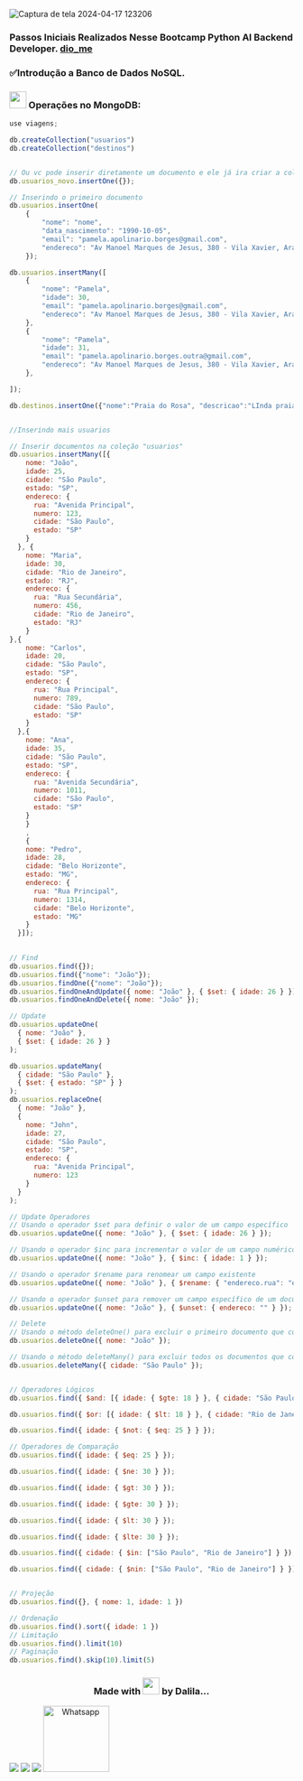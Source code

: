 ![Captura de tela 2024-04-17 123206](https://github.com/DalilaDeveloperMobile/Conhecendo-Linguagem-Python/assets/29806802/83eba503-c094-4431-b85f-e7b4cc9d92de)
### Passos Iniciais Realizados Nesse Bootcamp Python AI Backend Developer. [dio_me](https://www.dio.me/)
### ✅Introdução a Banco de Dados NoSQL.

### <img src="https://gifs.eco.br/wp-content/uploads/2021/06/gifs-de-coracao-7.gif" width="30px"> Operações no MongoDB:
```javascript
use viagens;

db.createCollection("usuarios")
db.createCollection("destinos")


// Ou vc pode inserir diretamente um documento e ele já ira criar a collection
db.usuarios_novo.insertOne({});

// Inserindo o primeiro documento
db.usuarios.insertOne(
    {   
        "nome": "nome",
        "data_nascimento": "1990-10-05",
        "email": "pamela.apolinario.borges@gmail.com",
        "endereco": "Av Manoel Marques de Jesus, 380 - Vila Xavier, Araraquara/SP"
    });

db.usuarios.insertMany([
    {   
        "nome": "Pamela",
        "idade": 30,
        "email": "pamela.apolinario.borges@gmail.com",
        "endereco": "Av Manoel Marques de Jesus, 380 - Vila Xavier, Araraquara/SP"
    },
    {   
        "nome": "Pamela",
        "idade": 31,
        "email": "pamela.apolinario.borges.outra@gmail.com",
        "endereco": "Av Manoel Marques de Jesus, 380 - Vila Xavier, Araraquara/SP"
    },

]);

db.destinos.insertOne({"nome":"Praia do Rosa", "descricao":"LInda praia"})


//Inserindo mais usuarios

// Inserir documentos na coleção "usuarios"
db.usuarios.insertMany([{
    nome: "João",
    idade: 25,
    cidade: "São Paulo",
    estado: "SP",
    endereco: {
      rua: "Avenida Principal",
      numero: 123,
      cidade: "São Paulo",
      estado: "SP"
    }
  }, {
    nome: "Maria",
    idade: 30,
    cidade: "Rio de Janeiro",
    estado: "RJ",
    endereco: {
      rua: "Rua Secundária",
      numero: 456,
      cidade: "Rio de Janeiro",
      estado: "RJ"
    }
},{
    nome: "Carlos",
    idade: 20,
    cidade: "São Paulo",
    estado: "SP",
    endereco: {
      rua: "Rua Principal",
      numero: 789,
      cidade: "São Paulo",
      estado: "SP"
    }
  },{
    nome: "Ana",
    idade: 35,
    cidade: "São Paulo",
    estado: "SP",
    endereco: {
      rua: "Avenida Secundária",
      numero: 1011,
      cidade: "São Paulo",
      estado: "SP"
    }
    }
    ,  
    {
    nome: "Pedro",
    idade: 28,
    cidade: "Belo Horizonte",
    estado: "MG",
    endereco: {
      rua: "Rua Principal",
      numero: 1314,
      cidade: "Belo Horizonte",
      estado: "MG"
    }
  }]);
  

// Find
db.usuarios.find({});
db.usuarios.find({"nome": "João"});
db.usuarios.findOne({"nome": "João"});
db.usuarios.findOneAndUpdate({ nome: "João" }, { $set: { idade: 26 } });
db.usuarios.findOneAndDelete({ nome: "João" });

// Update
db.usuarios.updateOne(
  { nome: "João" },
  { $set: { idade: 26 } }
);

db.usuarios.updateMany(
  { cidade: "São Paulo" },
  { $set: { estado: "SP" } }
);
db.usuarios.replaceOne(
  { nome: "João" },
  {
    nome: "John",
    idade: 27,
    cidade: "São Paulo",
    estado: "SP",
    endereco: {
      rua: "Avenida Principal",
      numero: 123
    }
  }
);

// Update Operadores
// Usando o operador $set para definir o valor de um campo específico
db.usuarios.updateOne({ nome: "João" }, { $set: { idade: 26 } });

// Usando o operador $inc para incrementar o valor de um campo numérico
db.usuarios.updateOne({ nome: "João" }, { $inc: { idade: 1 } });

// Usando o operador $rename para renomear um campo existente
db.usuarios.updateOne({ nome: "João" }, { $rename: { "endereco.rua": "endereco.nomeRua" } });

// Usando o operador $unset para remover um campo específico de um documento
db.usuarios.updateOne({ nome: "João" }, { $unset: { endereco: "" } });

// Delete
// Usando o método deleteOne() para excluir o primeiro documento que corresponde ao filtro especificado
db.usuarios.deleteOne({ nome: "João" });

// Usando o método deleteMany() para excluir todos os documentos que correspondem ao filtro especificado
db.usuarios.deleteMany({ cidade: "São Paulo" });


// Operadores Lógicos
db.usuarios.find({ $and: [{ idade: { $gte: 18 } }, { cidade: "São Paulo" }] });

db.usuarios.find({ $or: [{ idade: { $lt: 18 } }, { cidade: "Rio de Janeiro" }] });

db.usuarios.find({ idade: { $not: { $eq: 25 } } });

// Operadores de Comparação
db.usuarios.find({ idade: { $eq: 25 } });

db.usuarios.find({ idade: { $ne: 30 } });

db.usuarios.find({ idade: { $gt: 30 } });

db.usuarios.find({ idade: { $gte: 30 } });

db.usuarios.find({ idade: { $lt: 30 } });

db.usuarios.find({ idade: { $lte: 30 } });

db.usuarios.find({ cidade: { $in: ["São Paulo", "Rio de Janeiro"] } });

db.usuarios.find({ cidade: { $nin: ["São Paulo", "Rio de Janeiro"] } });


// Projeção
db.usuarios.find({}, { nome: 1, idade: 1 })

// Ordenação
db.usuarios.find().sort({ idade: 1 })
// Limitação
db.usuarios.find().limit(10)
// Paginação
db.usuarios.find().skip(10).limit(5)
```

<h3 align="center"> Made with <img src="https://gifs.eco.br/wp-content/uploads/2021/06/gifs-de-coracao-7.gif" width="30px"> by Dalila...</h3>
<div align="center"  style="display: inline-block">
  <a href="https://www.linkedin.com/in/dalila-cust%C3%B3dio-046076181/" target="_blank"><img src="https://img.shields.io/badge/-LinkedIn-%230077B5?style=for-the-badge&logo=linkedin&logoColor=white" target="_blank"></a> 
  <a href = "mailto:dalila.dalila70@gmail.com"><img src="https://img.shields.io/badge/Gmail-D14836?style=for-the-badge&logo=gmail&logoColor=white" target="_blank"></a>
  <a href="https://instagram.com/dalila.dalila70" target="_blank"><img src="https://img.shields.io/badge/-Instagram-%23E4405F?style=for-the-badge&logo=instagram&logoColor=white" target="_blank"></a>
  <a target="_blank" href="https://api.whatsapp.com/send?phone=5588997138541"><img  alt="Whatsapp" width="117px" src="https://img.shields.io/badge/WhatsApp-25D366?style=for-the-badge&logo=whatsapp&logoColor=white"/></a> 
</div>

